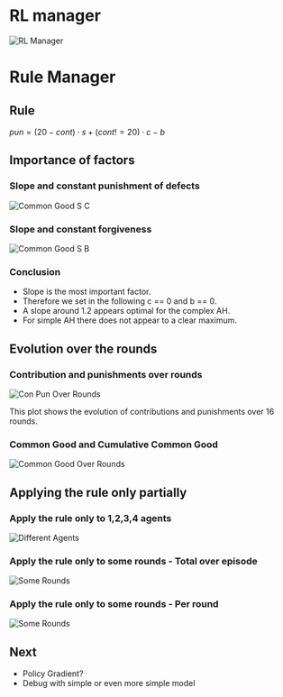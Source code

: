 # RL manager

![RL Manager](../notebooks/manager_evaluation/plots/ah_simple_complex/metrics.jpg)

# Rule Manager

## Rule

$pun = (20-cont) \cdot s + (cont != 20) \cdot  c - b$

## Importance of factors

### Slope and constant punishment of defects

![Common Good S C](../notebooks/manager_evaluation/plots/v1_2_1/common_good_s_c.jpg)

### Slope and constant forgiveness

![Common Good S B](../notebooks/manager_evaluation/plots/v1_2_1/common_good_s_b.jpg)

### Conclusion

- Slope is the most important factor.
- Therefore we set in the following c == 0 and b == 0.
- A slope around 1.2 appears optimal for the complex AH.
- For simple AH there does not appear to a clear maximum.

## Evolution over the rounds

### Contribution and punishments over rounds

![Con Pun Over Rounds](../notebooks/manager_evaluation/plots/v1_2_1/over_rounds.jpg)

This plot shows the evolution of contributions and punishments over 16 rounds.

### Common Good and Cumulative Common Good

![Common Good Over Rounds](../notebooks/manager_evaluation/plots/v1_2_1/over_rounds_cg.jpg)

## Applying the rule only partially

### Apply the rule only to 1,2,3,4 agents

![Different Agents](../notebooks/manager_evaluation/plots/v1_agents_1/metric_ah.jpg)

### Apply the rule only to some rounds - Total over episode

![Some Rounds](../notebooks/manager_evaluation/plots/v1_rounds_1/metric_ah.jpg)

### Apply the rule only to some rounds - Per round

![Some Rounds](../notebooks/manager_evaluation/plots/v1_rounds_1/metric_ah.jpg)

## Next

- Policy Gradient?
- Debug with simple or even more simple model
